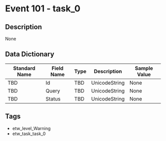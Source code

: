 # Event 101 - task_0

## Description
None

## Data Dictionary
|Standard Name|Field Name|Type|Description|Sample Value|
|---|---|---|---|---|
|TBD|Id|TBD|UnicodeString|None|None|
|TBD|Query|TBD|UnicodeString|None|None|
|TBD|Status|TBD|UnicodeString|None|None|

## Tags
* etw_level_Warning
* etw_task_task_0